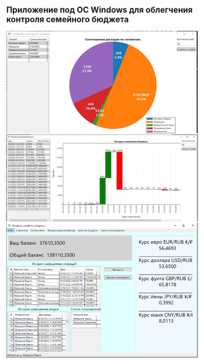 ## Приложение под ОС Windows для облегчения контроля семейного бюджета

![Example tab](https://github.com/Nemesys33/family-budget-control-app/blob/main/Screens/2.PNG)
![Example tab](https://github.com/Nemesys33/family-budget-control-app/blob/main/Screens/3.PNG)
![Example tab](https://github.com/Nemesys33/family-budget-control-app/blob/main/Screens/Снимок.PNG)
